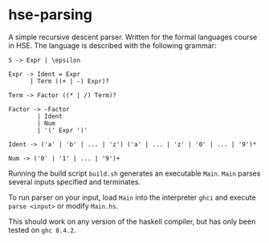 # hse-parsing
A simple recursive descent parser. Written for the formal languages course in HSE. The language is described with the following grammar:

```
S -> Expr | \epsilon

Expr -> Ident = Expr
      | Term ((+ | -) Expr)?

Term -> Factor ((* | /) Term)?

Factor -> -Factor 
        | Ident 
        | Num 
        | '(' Expr ')'

Ident -> ('a' | 'b' | ... | 'z') ('a' | ... | 'z' | '0' | ... | '9')*

Num -> ('0' | '1' | ... | '9')+
```

Running the build script `build.sh` generates an executable `Main`. `Main` parses several inputs specified and terminates.

To run parser on your input, load `Main` into the interpreter `ghci` and execute `parse <input>` or modify `Main.hs`.

This should work on any version of the haskell compiler, but has only been tested on `ghc 8.4.2`.

